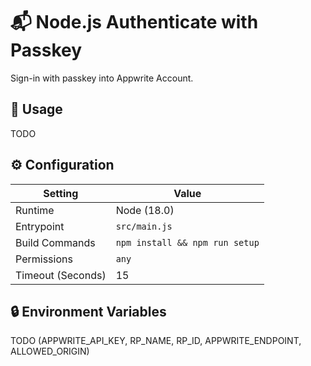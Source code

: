 # 📬 Node.js Authenticate with Passkey

Sign-in with passkey into Appwrite Account.

## 🧰 Usage

TODO

## ⚙️ Configuration

| Setting           | Value           |
| ----------------- | --------------- |
| Runtime           | Node (18.0)     |
| Entrypoint        | `src/main.js`   |
| Build Commands    | `npm install && npm run setup` |
| Permissions       | `any`           |
| Timeout (Seconds) | 15              |

## 🔒 Environment Variables

TODO (APPWRITE_API_KEY, RP_NAME, RP_ID, APPWRITE_ENDPOINT, ALLOWED_ORIGIN)